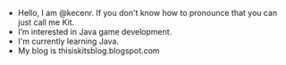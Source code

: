 - Hello, I am @kecenr. If you don't know how to pronounce that you can just call me Kit.
- I’m interested in Java game development.
- I'm currently learning Java.
- My blog is thisiskitsblog.blogspot.com
